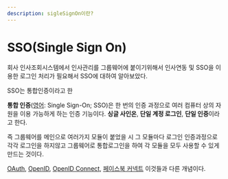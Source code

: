 ```yaml
---
description: sigleSignOn이란?
---
```


# SSO\(Single Sign On\)

  회사 인사조회시스템에서 인사관리를 그룹웨어에 붙이기위해서 인사연동 및 SSO을 이용한 로그인 처리가 필요해서 SSO에 대하여 알아보았다.

 SSO는 통합인증이라고 한

 **통합 인증**\([영어](https://ko.wikipedia.org/wiki/%EC%98%81%EC%96%B4): Single Sign-On; SSO\)은 한 번의 인증 과정으로 여러 컴퓨터 상의 자원을 이용 가능하게 하는 인증 기능이다. **싱글 사인온**, **단일 계정 로그인**, **단일 인증**이라고 한다.

즉  그룹웨어를 메인으로 여러가지 모듈이 붙었을 시 그 모듈마다 로그인 인증과정으로 각각 로그인을 하지않고 그룹웨어로 통합로그인을 하여 각 모듈을 모두 사용할 수 있게 만드는 것이다.

[OAuth](https://ko.wikipedia.org/wiki/OAuth), [OpenID](https://ko.wikipedia.org/wiki/OpenID), [OpenID Connect](https://ko.wikipedia.org/w/index.php?title=OpenID_Connect&action=edit&redlink=1), [페이스북 커넥트](https://ko.wikipedia.org/w/index.php?title=%ED%8E%98%EC%9D%B4%EC%8A%A4%EB%B6%81_%EC%BB%A4%EB%84%A5%ED%8A%B8&action=edit&redlink=1) 이것들과 다른 개념이다.





